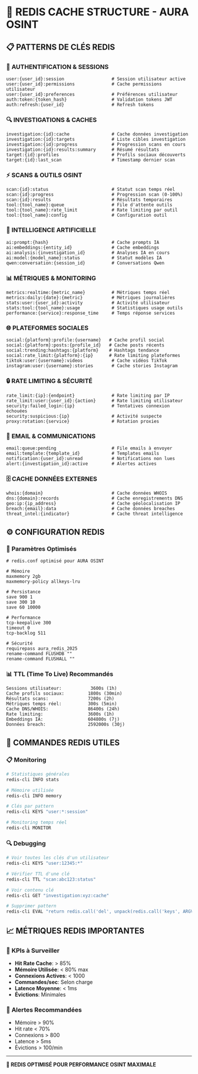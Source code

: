 # 🚀 REDIS CACHE STRUCTURE - AURA OSINT

## 📋 PATTERNS DE CLÉS REDIS

### 🔐 **AUTHENTIFICATION & SESSIONS**
```
user:{user_id}:session                  # Session utilisateur active
user:{user_id}:permissions              # Cache permissions utilisateur
user:{user_id}:preferences              # Préférences utilisateur
auth:token:{token_hash}                 # Validation tokens JWT
auth:refresh:{user_id}                  # Refresh tokens
```

### 🔍 **INVESTIGATIONS & CACHES**
```
investigation:{id}:cache                # Cache données investigation
investigation:{id}:targets              # Liste cibles investigation
investigation:{id}:progress             # Progression scans en cours
investigation:{id}:results:summary      # Résumé résultats
target:{id}:profiles                    # Profils sociaux découverts
target:{id}:last_scan                   # Timestamp dernier scan
```

### ⚡ **SCANS & OUTILS OSINT**
```
scan:{id}:status                        # Statut scan temps réel
scan:{id}:progress                      # Progression scan (0-100%)
scan:{id}:results                       # Résultats temporaires
tool:{tool_name}:queue                  # File d'attente outils
tool:{tool_name}:rate_limit             # Rate limiting par outil
tool:{tool_name}:config                 # Configuration outil
```

### 🤖 **INTELLIGENCE ARTIFICIELLE**
```
ai:prompt:{hash}                        # Cache prompts IA
ai:embeddings:{entity_id}               # Cache embeddings
ai:analysis:{investigation_id}          # Analyses IA en cours
ai:model:{model_name}:status            # Statut modèles IA
qwen:conversation:{session_id}          # Conversations Qwen
```

### 📊 **MÉTRIQUES & MONITORING**
```
metrics:realtime:{metric_name}          # Métriques temps réel
metrics:daily:{date}:{metric}           # Métriques journalières
stats:user:{user_id}:activity           # Activité utilisateur
stats:tool:{tool_name}:usage            # Statistiques usage outils
performance:{service}:response_time     # Temps réponse services
```

### 🌐 **PLATEFORMES SOCIALES**
```
social:{platform}:profile:{username}   # Cache profil social
social:{platform}:posts:{profile_id}   # Cache posts récents
social:trending:hashtags:{platform}    # Hashtags tendance
social:rate_limit:{platform}:{ip}      # Rate limiting plateformes
tiktok:user:{username}:videos           # Cache vidéos TikTok
instagram:user:{username}:stories       # Cache stories Instagram
```

### 🔒 **RATE LIMITING & SÉCURITÉ**
```
rate_limit:{ip}:{endpoint}              # Rate limiting par IP
rate_limit:user:{user_id}:{action}      # Rate limiting utilisateur
security:failed_login:{ip}              # Tentatives connexion échouées
security:suspicious:{ip}                # Activité suspecte
proxy:rotation:{service}                # Rotation proxies
```

### 📧 **EMAIL & COMMUNICATIONS**
```
email:queue:pending                     # File emails à envoyer
email:template:{template_id}            # Templates emails
notification:{user_id}:unread           # Notifications non lues
alert:{investigation_id}:active         # Alertes actives
```

### 🗄️ **CACHE DONNÉES EXTERNES**
```
whois:{domain}                          # Cache données WHOIS
dns:{domain}:records                    # Cache enregistrements DNS
geo:ip:{ip_address}                     # Cache géolocalisation IP
breach:{email}:data                     # Cache données breaches
threat_intel:{indicator}                # Cache threat intelligence
```

## ⚙️ **CONFIGURATION REDIS**

### 🔧 **Paramètres Optimisés**
```redis
# redis.conf optimisé pour AURA OSINT

# Mémoire
maxmemory 2gb
maxmemory-policy allkeys-lru

# Persistance
save 900 1
save 300 10
save 60 10000

# Performance
tcp-keepalive 300
timeout 0
tcp-backlog 511

# Sécurité
requirepass aura_redis_2025
rename-command FLUSHDB ""
rename-command FLUSHALL ""
```

### 📊 **TTL (Time To Live) Recommandés**
```
Sessions utilisateur:           3600s (1h)
Cache profils sociaux:         1800s (30min)
Résultats scans:               7200s (2h)
Métriques temps réel:          300s (5min)
Cache DNS/WHOIS:               86400s (24h)
Rate limiting:                 3600s (1h)
Embeddings IA:                 604800s (7j)
Données breach:                2592000s (30j)
```

## 🚀 **COMMANDES REDIS UTILES**

### 📋 **Monitoring**
```bash
# Statistiques générales
redis-cli INFO stats

# Mémoire utilisée
redis-cli INFO memory

# Clés par pattern
redis-cli KEYS "user:*:session"

# Monitoring temps réel
redis-cli MONITOR
```

### 🔍 **Debugging**
```bash
# Voir toutes les clés d'un utilisateur
redis-cli KEYS "user:12345:*"

# Vérifier TTL d'une clé
redis-cli TTL "scan:abc123:status"

# Voir contenu clé
redis-cli GET "investigation:xyz:cache"

# Supprimer pattern
redis-cli EVAL "return redis.call('del', unpack(redis.call('keys', ARGV[1])))" 0 "temp:*"
```

## 📈 **MÉTRIQUES REDIS IMPORTANTES**

### 🎯 **KPIs à Surveiller**
- **Hit Rate Cache**: > 85%
- **Mémoire Utilisée**: < 80% max
- **Connexions Actives**: < 1000
- **Commandes/sec**: Selon charge
- **Latence Moyenne**: < 1ms
- **Évictions**: Minimales

### 🚨 **Alertes Recommandées**
- Mémoire > 90%
- Hit rate < 70%
- Connexions > 800
- Latence > 5ms
- Évictions > 100/min

---

**🎯 REDIS OPTIMISÉ POUR PERFORMANCE OSINT MAXIMALE**